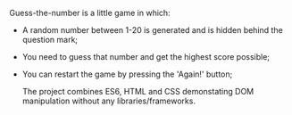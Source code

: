 Guess-the-number is a little game in which:
- A random number between 1-20 is generated and is hidden behind the question mark;
- You need to guess that number and get the highest score possible;
- You can restart the game by pressing the 'Again!' button;

  The project combines ES6, HTML and CSS demonstating DOM manipulation without any libraries/frameworks. 
